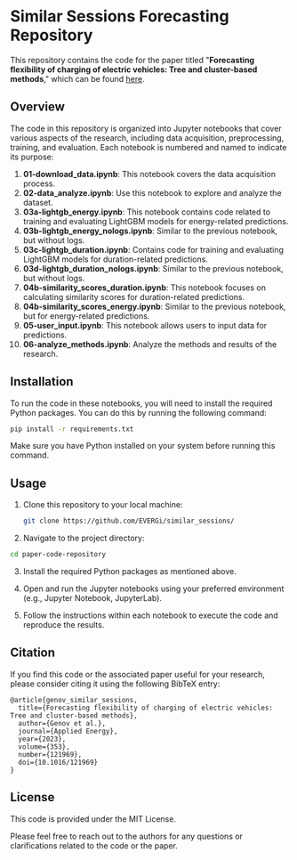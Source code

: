 # Similar Sessions Forecasting Repository

This repository contains the code for the paper titled "**Forecasting flexibility of charging of electric vehicles: Tree and cluster-based methods**," which can be found [here](https://authors.elsevier.com/sd/article/S0306-2619(23)01333-8).

## Overview

The code in this repository is organized into Jupyter notebooks that cover various aspects of the research, including data acquisition, preprocessing, training, and evaluation. Each notebook is numbered and named to indicate its purpose:

1. **01-download_data.ipynb**: This notebook covers the data acquisition process.
2. **02-data_analyze.ipynb**: Use this notebook to explore and analyze the dataset.
3. **03a-lightgb_energy.ipynb**: This notebook contains code related to training and evaluating LightGBM models for energy-related predictions.
4. **03b-lightgb_energy_nologs.ipynb**: Similar to the previous notebook, but without logs.
5. **03c-lightgb_duration.ipynb**: Contains code for training and evaluating LightGBM models for duration-related predictions.
6. **03d-lightgb_duration_nologs.ipynb**: Similar to the previous notebook, but without logs.
7. **04b-similarity_scores_duration.ipynb**: This notebook focuses on calculating similarity scores for duration-related predictions.
8. **04b-similarity_scores_energy.ipynb**: Similar to the previous notebook, but for energy-related predictions.
9. **05-user_input.ipynb**: This notebook allows users to input data for predictions.
10. **06-analyze_methods.ipynb**: Analyze the methods and results of the research.

## Installation

To run the code in these notebooks, you will need to install the required Python packages. You can do this by running the following command:

```bash
pip install -r requirements.txt
```

Make sure you have Python installed on your system before running this command.

## Usage

1. Clone this repository to your local machine:

   ```bash
   git clone https://github.com/EVERGi/similar_sessions/
   ```

2. Navigate to the project directory:

```bash
cd paper-code-repository
```

3. Install the required Python packages as mentioned above.

4. Open and run the Jupyter notebooks using your preferred environment (e.g., Jupyter Notebook, JupyterLab).

5. Follow the instructions within each notebook to execute the code and reproduce the results.

## Citation
If you find this code or the associated paper useful for your research, please consider citing it using the following BibTeX entry:

```
@article{genov_similar_sessions,
  title={Forecasting flexibility of charging of electric vehicles: Tree and cluster-based methods},
  author={Genov et al.},
  journal={Applied Energy},
  year={2023},
  volume={353},
  number={121969},
  doi={10.1016/121969}
}
```

## License
This code is provided under the MIT License.

Please feel free to reach out to the authors for any questions or clarifications related to the code or the paper.